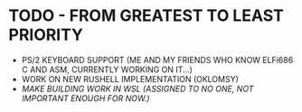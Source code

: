 # TODO - FROM GREATEST TO LEAST PRIORITY
* PS/2 KEYBOARD SUPPORT (ME AND MY FRIENDS WHO KNOW ELFi686 C AND ASM, CURRENTLY WORKING ON IT...)
* WORK ON NEW RUSHELL IMPLEMENTATION (OKLOMSY)
* *MAKE BUILDING WORK IN WSL (ASSIGNED TO NO ONE, NOT IMPORTANT ENOUGH FOR NOW.)*
